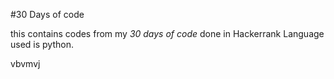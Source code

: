 #30 Days of code

this contains codes from my _30 days of code_ done in Hackerrank
Language used is python.

vbvmvj